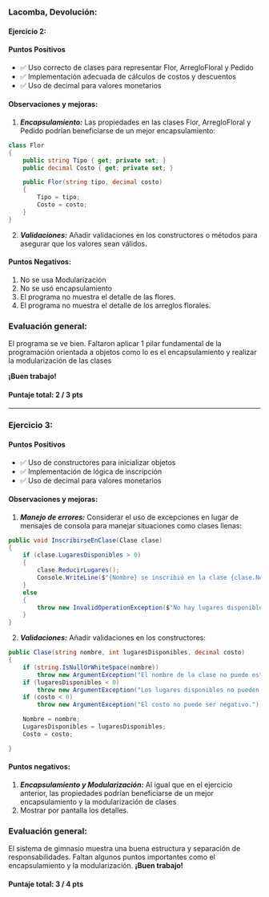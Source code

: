 ### Lacomba, Devolución:

#### Ejercicio 2:

#### Puntos Positivos

- ✅ Uso correcto de clases para representar Flor, ArregloFloral y Pedido
- ✅ Implementación adecuada de cálculos de costos y descuentos
- ✅ Uso de decimal para valores monetarios

#### Observaciones y mejoras:

1. **_Encapsulamiento:_**
   Las propiedades en las clases Flor, ArregloFloral y Pedido podrían beneficiarse de un mejor encapsulamiento:

```csharp
class Flor
{
    public string Tipo { get; private set; }
    public decimal Costo { get; private set; }

    public Flor(string tipo, decimal costo)
    {
        Tipo = tipo;
        Costo = costo;
    }
}
```

2. **_Validaciones:_**
   Añadir validaciones en los constructores o métodos para asegurar que los valores sean válidos.

#### Puntos Negativos:

1. No se usa Modularización
2. No se usó encapsulamiento
3. El programa no muestra el detalle de las flores.
4. El programa no muestra el detalle de los arreglos florales.

### Evaluación general:

El programa se ve bien. Faltaron aplicar 1 pilar fundamental de la programación orientada a objetos como lo es el encapsulamiento y realizar la modularización de las clases

**¡Buen trabajo!**

#### Puntaje total: **2 / 3 pts**

---

### Ejercicio 3:

#### Puntos Positivos

- ✅ Uso de constructores para inicializar objetos
- ✅ Implementación de lógica de inscripción
- ✅ Uso de decimal para valores monetarios

#### Observaciones y mejoras:

1. **_Manejo de errores:_**
   Considerar el uso de excepciones en lugar de mensajes de consola para manejar situaciones como clases llenas:

```csharp
public void InscribirseEnClase(Clase clase)
{
    if (clase.LugaresDisponibles > 0)
    {
        clase.ReducirLugares();
        Console.WriteLine($"{Nombre} se inscribió en la clase {clase.Nombre}.");
    }
    else
    {
        throw new InvalidOperationException($"No hay lugares disponibles en la clase {clase.Nombre}.");
    }
}
```

2. **_Validaciones:_**
   Añadir validaciones en los constructores:

```csharp
public Clase(string nombre, int lugaresDisponibles, decimal costo)
{
    if (string.IsNullOrWhiteSpace(nombre))
        throw new ArgumentException("El nombre de la clase no puede estar vacío.");
    if (lugaresDisponibles < 0)
        throw new ArgumentException("Los lugares disponibles no pueden ser negativos.");
    if (costo < 0)
        throw new ArgumentException("El costo no puede ser negativo.");

    Nombre = nombre;
    LugaresDisponibles = lugaresDisponibles;
    Costo = costo;

}
```

#### Puntos negativos:

1. **_Encapsulamiento y Modularización:_**
   Al igual que en el ejercicio anterior, las propiedades podrían beneficiarse de un mejor encapsulamiento y la modularización de clases
2. Mostrar por pantalla los detalles.

### Evaluación general:

El sistema de gimnasio muestra una buena estructura y separación de responsabilidades. Faltan algunos puntos importantes como el encapsulamiento y la modularización.
**¡Buen trabajo!**

#### Puntaje total: **3 / 4 pts**
